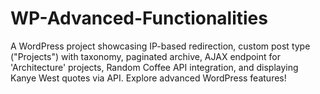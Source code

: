 # WP-Advanced-Functionalities
A WordPress project showcasing IP-based redirection, custom post type ("Projects") with taxonomy, paginated archive, AJAX endpoint for 'Architecture' projects, Random Coffee API integration, and displaying Kanye West quotes via API. Explore advanced WordPress features!
